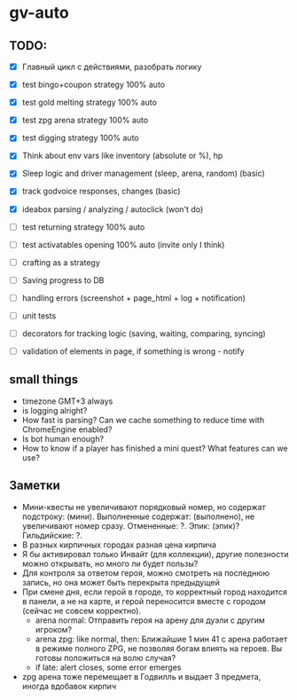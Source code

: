 # gv-auto

## TODO:

- [x] Главный цикл с действиями, разобрать логику
- [x] test bingo+coupon strategy 100% auto
- [x] test gold melting strategy 100% auto
- [x] test zpg arena strategy 100% auto
- [x] test digging strategy 100% auto
- [x] Think about env vars like inventory (absolute or %), hp
- [x] Sleep logic and driver management (sleep, arena, random) (basic)
- [x] track godvoice responses, changes (basic)
- [x] ideabox parsing / analyzing / autoclick (won't do)
- [ ] test returning strategy 100% auto
- [ ] test activatables opening 100% auto (invite only I think)
- [ ] crafting as a strategy
- [ ] Saving progress to DB
- [ ] handling errors (screenshot + page_html + log + notification)
- [ ] unit tests
- [ ] decorators for tracking logic (saving, waiting, comparing, syncing)
- [ ] validation of elements in page, if something is wrong - notify


## small things
- timezone GMT+3 always
- is logging alright?
- How fast is parsing? Can we cache something to reduce time with ChromeEngine enabled?
- Is bot human enough?
- How to know if a player has finished a mini quest? What features can we use?


## Заметки

- Мини-квесты не увеличивают порядковый номер, но содержат подстроку: (мини). Выполненные содержат: (выполнено), не увеличивают номер сразу. Отмененные: ?. Эпик: (эпик)? Гильдийские: ?.
- В разных кирпичных городах разная цена кирпича
- Я бы активировал только Инвайт (для коллекции), другие полезности можно открывать, но много ли будет пользы?
- Для контроля за ответом героя, можно смотреть на последнюю запись, но она может быть перекрыта предыдущей
- При смене дня, если герой в городе, то корректный город находится в панели, а не на карте, и герой переносится вместе с городом (сейчас не совсем корректно).
  - arena normal: Отправить героя на арену для дуэли с другим игроком?
  - arena zpg: like normal, then: Ближайшие 1 мин 41 с арена работает в режиме полного ZPG, не позволяя богам влиять на героев. Вы готовы положиться на волю случая?
  - if late: alert closes, some error emerges
- zpg арена тоже перемещает в Годвилль и выдает 3 предмета, иногда вдобавок кирпич